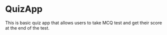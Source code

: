 # QuizApp

This is basic quiz app that allows users to take MCQ test and get their score at the end of the test.
